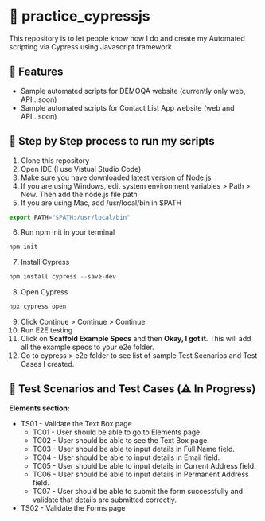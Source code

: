 <h1> 📝 practice_cypressjs </h1>
This repository is to let people know how I do and create my Automated scripting via Cypress using Javascript framework



## 🚀 Features
- Sample automated scripts for DEMOQA website (currently only web, API...soon)
- Sample automated scripts for Contact List App website (web and API...soon)



## 📜 Step by Step process to run my scripts
1. Clone this repository
2. Open IDE (I use Vistual Studio Code)
3. Make sure you have downloaded latest version of Node.js
4. If you are using Windows, edit system environment variables > Path > New. Then add the node.js file path
5. If you are using Mac, add /usr/local/bin in $PATH
```ts
export PATH="$PATH:/usr/local/bin"
```
6. Run npm init in your terminal
```ts
npm init
```
7. Install Cypress
```ts
npm install cypress --save-dev
```
8. Open Cypress
```ts
npx cypress open
```
9. Click Continue > Continue > Continue
10. Run E2E testing
11. Click on **Scaffold Example Specs** and then **Okay, I got it**. This will add all the example specs to your e2e folder.
12. Go to cypress > e2e folder to see list of sample Test Scenarios and Test Cases I created.

## 📙 Test Scenarios and Test Cases (⚠️ In Progress)
**Elements section:**
  - TS01 - Validate the Text Box page
    - TC01 - User should be able to go to Elements page.
    - TC02 - User should be able to see the Text Box page.
    - TC03 - User should be able to input details in Full Name field.
    - TC04 - User should be able to input details in Email field.
    - TC05 - User should be able to input details in Current Address field.
    - TC06 - User should be able to input details in Permanent Address field.
    - TC07 - User should be able to submit the form successfully and validate that details are submitted correctly.
  - TS02 - Validate the Forms page
  
